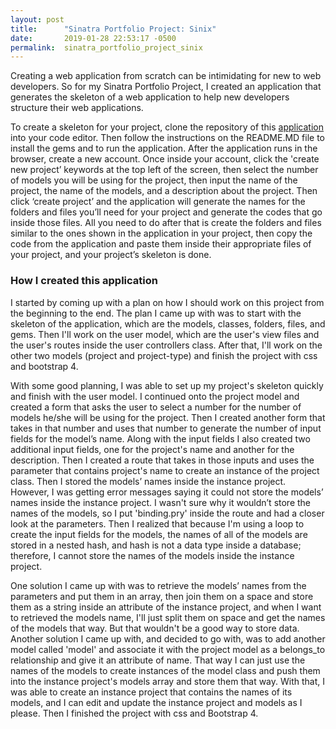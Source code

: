 ```yaml
---
layout: post
title:      "Sinatra Portfolio Project: Sinix"
date:       2019-01-28 22:53:17 -0500
permalink:  sinatra_portfolio_project_sinix
---
```



Creating a web application from scratch can be intimidating for new to web developers. So for my Sinatra Portfolio Project, I created an application that generates the skeleton of a web application to help new developers structure their web applications. 

To create a skeleton for your project, clone the repository of this [application](http://github.com/Cheng0315/sinix) into your code editor. Then follow the instructions on the README.MD file to install the gems and to run the application. After the application runs in the browser, create a new account. Once inside your account, click the 'create new project’ keywords at the top left of the screen, then select the number of models you will be using for the project, then input the name of the project, the name of the models, and a description about the project. Then click ‘create project’ and the application will generate the names for the folders and files you’ll need for your project and generate the codes that go inside those files. All you need to do after that is create the folders and files similar to the ones shown in the application in your project, then copy the code from the application and paste them inside their appropriate files of your project, and your project’s skeleton is done. 

### How I created this application

I started by coming up with a plan on how I should work on this project from the beginning to the end. The plan I came up with was to start with the skeleton of the application, which are the models, classes, folders, files, and gems. Then I'll work on the user model, which are the user's view files and the user's routes inside the user controllers class. After that, I'll work on the other two models (project and project-type) and finish the project with css and bootstrap 4. 

With some good planning, I was able to set up my project's skeleton quickly and finish with the user model. I continued onto the project model and created a form that asks the user to select a number for the number of models he/she will be using for the project. Then I created another form that takes in that number and uses that number to generate the number of input fields for the model’s name. Along with the input fields I also created two additional input fields, one for the project's name and another for the description. Then I created a route that takes in those inputs and uses the parameter that contains project's name to create an instance of the project class. Then I stored the models’ names inside the instance project. However, I was getting error messages saying it could not store the models’ names inside the instance project. I wasn't sure why it wouldn’t store the names of the models, so I put 'binding.pry' inside the route and had a closer look at the parameters. Then I realized that because I'm using a loop to create the input fields for the models, the names of all of the models are stored in a nested hash, and hash is not a data type inside a database; therefore, I cannot store the names of the models inside the instance project. 

One solution I came up with was to retrieve the models’ names from the parameters and put them in an array, then join them on a space and store them as a string inside an attribute of the instance project, and when I want to retrieved the models name, I'll just split them on space and get the names of the models that way. But that wouldn't be a good way to store data. Another solution I came up with, and decided to go with, was to add another model called 'model' and associate it with the project model as a belongs_to relationship and give it an attribute of name. That way I can just use the names of the models to create instances of the model class and push them into the instance project's models array and store them that way. With that, I was able to create an instance project that contains the names of its models, and I can edit and update the instance project and models as I please. Then I finished the project with css and Bootstrap 4.

